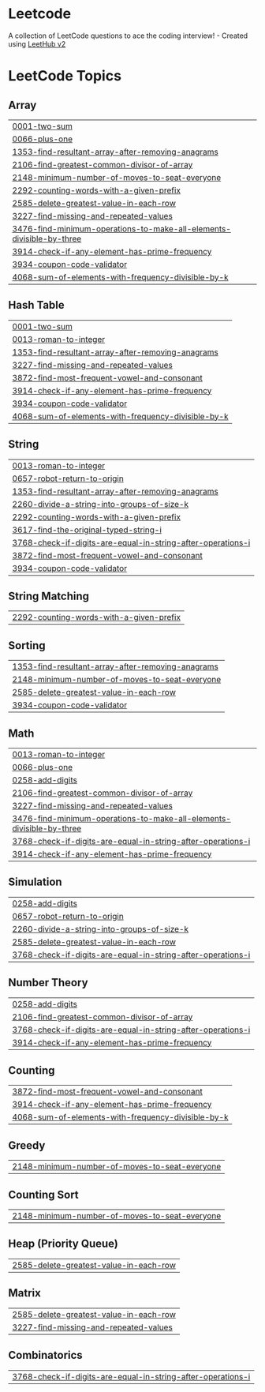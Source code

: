# Leetcode
A collection of LeetCode questions to ace the coding interview! - Created using [LeetHub v2](https://github.com/arunbhardwaj/LeetHub-2.0)

<!---LeetCode Topics Start-->
# LeetCode Topics
## Array
|  |
| ------- |
| [0001-two-sum](https://github.com/jeejocj/Leetcode/tree/master/0001-two-sum) |
| [0066-plus-one](https://github.com/jeejocj/Leetcode/tree/master/0066-plus-one) |
| [1353-find-resultant-array-after-removing-anagrams](https://github.com/jeejocj/Leetcode/tree/master/1353-find-resultant-array-after-removing-anagrams) |
| [2106-find-greatest-common-divisor-of-array](https://github.com/jeejocj/Leetcode/tree/master/2106-find-greatest-common-divisor-of-array) |
| [2148-minimum-number-of-moves-to-seat-everyone](https://github.com/jeejocj/Leetcode/tree/master/2148-minimum-number-of-moves-to-seat-everyone) |
| [2292-counting-words-with-a-given-prefix](https://github.com/jeejocj/Leetcode/tree/master/2292-counting-words-with-a-given-prefix) |
| [2585-delete-greatest-value-in-each-row](https://github.com/jeejocj/Leetcode/tree/master/2585-delete-greatest-value-in-each-row) |
| [3227-find-missing-and-repeated-values](https://github.com/jeejocj/Leetcode/tree/master/3227-find-missing-and-repeated-values) |
| [3476-find-minimum-operations-to-make-all-elements-divisible-by-three](https://github.com/jeejocj/Leetcode/tree/master/3476-find-minimum-operations-to-make-all-elements-divisible-by-three) |
| [3914-check-if-any-element-has-prime-frequency](https://github.com/jeejocj/Leetcode/tree/master/3914-check-if-any-element-has-prime-frequency) |
| [3934-coupon-code-validator](https://github.com/jeejocj/Leetcode/tree/master/3934-coupon-code-validator) |
| [4068-sum-of-elements-with-frequency-divisible-by-k](https://github.com/jeejocj/Leetcode/tree/master/4068-sum-of-elements-with-frequency-divisible-by-k) |
## Hash Table
|  |
| ------- |
| [0001-two-sum](https://github.com/jeejocj/Leetcode/tree/master/0001-two-sum) |
| [0013-roman-to-integer](https://github.com/jeejocj/Leetcode/tree/master/0013-roman-to-integer) |
| [1353-find-resultant-array-after-removing-anagrams](https://github.com/jeejocj/Leetcode/tree/master/1353-find-resultant-array-after-removing-anagrams) |
| [3227-find-missing-and-repeated-values](https://github.com/jeejocj/Leetcode/tree/master/3227-find-missing-and-repeated-values) |
| [3872-find-most-frequent-vowel-and-consonant](https://github.com/jeejocj/Leetcode/tree/master/3872-find-most-frequent-vowel-and-consonant) |
| [3914-check-if-any-element-has-prime-frequency](https://github.com/jeejocj/Leetcode/tree/master/3914-check-if-any-element-has-prime-frequency) |
| [3934-coupon-code-validator](https://github.com/jeejocj/Leetcode/tree/master/3934-coupon-code-validator) |
| [4068-sum-of-elements-with-frequency-divisible-by-k](https://github.com/jeejocj/Leetcode/tree/master/4068-sum-of-elements-with-frequency-divisible-by-k) |
## String
|  |
| ------- |
| [0013-roman-to-integer](https://github.com/jeejocj/Leetcode/tree/master/0013-roman-to-integer) |
| [0657-robot-return-to-origin](https://github.com/jeejocj/Leetcode/tree/master/0657-robot-return-to-origin) |
| [1353-find-resultant-array-after-removing-anagrams](https://github.com/jeejocj/Leetcode/tree/master/1353-find-resultant-array-after-removing-anagrams) |
| [2260-divide-a-string-into-groups-of-size-k](https://github.com/jeejocj/Leetcode/tree/master/2260-divide-a-string-into-groups-of-size-k) |
| [2292-counting-words-with-a-given-prefix](https://github.com/jeejocj/Leetcode/tree/master/2292-counting-words-with-a-given-prefix) |
| [3617-find-the-original-typed-string-i](https://github.com/jeejocj/Leetcode/tree/master/3617-find-the-original-typed-string-i) |
| [3768-check-if-digits-are-equal-in-string-after-operations-i](https://github.com/jeejocj/Leetcode/tree/master/3768-check-if-digits-are-equal-in-string-after-operations-i) |
| [3872-find-most-frequent-vowel-and-consonant](https://github.com/jeejocj/Leetcode/tree/master/3872-find-most-frequent-vowel-and-consonant) |
| [3934-coupon-code-validator](https://github.com/jeejocj/Leetcode/tree/master/3934-coupon-code-validator) |
## String Matching
|  |
| ------- |
| [2292-counting-words-with-a-given-prefix](https://github.com/jeejocj/Leetcode/tree/master/2292-counting-words-with-a-given-prefix) |
## Sorting
|  |
| ------- |
| [1353-find-resultant-array-after-removing-anagrams](https://github.com/jeejocj/Leetcode/tree/master/1353-find-resultant-array-after-removing-anagrams) |
| [2148-minimum-number-of-moves-to-seat-everyone](https://github.com/jeejocj/Leetcode/tree/master/2148-minimum-number-of-moves-to-seat-everyone) |
| [2585-delete-greatest-value-in-each-row](https://github.com/jeejocj/Leetcode/tree/master/2585-delete-greatest-value-in-each-row) |
| [3934-coupon-code-validator](https://github.com/jeejocj/Leetcode/tree/master/3934-coupon-code-validator) |
## Math
|  |
| ------- |
| [0013-roman-to-integer](https://github.com/jeejocj/Leetcode/tree/master/0013-roman-to-integer) |
| [0066-plus-one](https://github.com/jeejocj/Leetcode/tree/master/0066-plus-one) |
| [0258-add-digits](https://github.com/jeejocj/Leetcode/tree/master/0258-add-digits) |
| [2106-find-greatest-common-divisor-of-array](https://github.com/jeejocj/Leetcode/tree/master/2106-find-greatest-common-divisor-of-array) |
| [3227-find-missing-and-repeated-values](https://github.com/jeejocj/Leetcode/tree/master/3227-find-missing-and-repeated-values) |
| [3476-find-minimum-operations-to-make-all-elements-divisible-by-three](https://github.com/jeejocj/Leetcode/tree/master/3476-find-minimum-operations-to-make-all-elements-divisible-by-three) |
| [3768-check-if-digits-are-equal-in-string-after-operations-i](https://github.com/jeejocj/Leetcode/tree/master/3768-check-if-digits-are-equal-in-string-after-operations-i) |
| [3914-check-if-any-element-has-prime-frequency](https://github.com/jeejocj/Leetcode/tree/master/3914-check-if-any-element-has-prime-frequency) |
## Simulation
|  |
| ------- |
| [0258-add-digits](https://github.com/jeejocj/Leetcode/tree/master/0258-add-digits) |
| [0657-robot-return-to-origin](https://github.com/jeejocj/Leetcode/tree/master/0657-robot-return-to-origin) |
| [2260-divide-a-string-into-groups-of-size-k](https://github.com/jeejocj/Leetcode/tree/master/2260-divide-a-string-into-groups-of-size-k) |
| [2585-delete-greatest-value-in-each-row](https://github.com/jeejocj/Leetcode/tree/master/2585-delete-greatest-value-in-each-row) |
| [3768-check-if-digits-are-equal-in-string-after-operations-i](https://github.com/jeejocj/Leetcode/tree/master/3768-check-if-digits-are-equal-in-string-after-operations-i) |
## Number Theory
|  |
| ------- |
| [0258-add-digits](https://github.com/jeejocj/Leetcode/tree/master/0258-add-digits) |
| [2106-find-greatest-common-divisor-of-array](https://github.com/jeejocj/Leetcode/tree/master/2106-find-greatest-common-divisor-of-array) |
| [3768-check-if-digits-are-equal-in-string-after-operations-i](https://github.com/jeejocj/Leetcode/tree/master/3768-check-if-digits-are-equal-in-string-after-operations-i) |
| [3914-check-if-any-element-has-prime-frequency](https://github.com/jeejocj/Leetcode/tree/master/3914-check-if-any-element-has-prime-frequency) |
## Counting
|  |
| ------- |
| [3872-find-most-frequent-vowel-and-consonant](https://github.com/jeejocj/Leetcode/tree/master/3872-find-most-frequent-vowel-and-consonant) |
| [3914-check-if-any-element-has-prime-frequency](https://github.com/jeejocj/Leetcode/tree/master/3914-check-if-any-element-has-prime-frequency) |
| [4068-sum-of-elements-with-frequency-divisible-by-k](https://github.com/jeejocj/Leetcode/tree/master/4068-sum-of-elements-with-frequency-divisible-by-k) |
## Greedy
|  |
| ------- |
| [2148-minimum-number-of-moves-to-seat-everyone](https://github.com/jeejocj/Leetcode/tree/master/2148-minimum-number-of-moves-to-seat-everyone) |
## Counting Sort
|  |
| ------- |
| [2148-minimum-number-of-moves-to-seat-everyone](https://github.com/jeejocj/Leetcode/tree/master/2148-minimum-number-of-moves-to-seat-everyone) |
## Heap (Priority Queue)
|  |
| ------- |
| [2585-delete-greatest-value-in-each-row](https://github.com/jeejocj/Leetcode/tree/master/2585-delete-greatest-value-in-each-row) |
## Matrix
|  |
| ------- |
| [2585-delete-greatest-value-in-each-row](https://github.com/jeejocj/Leetcode/tree/master/2585-delete-greatest-value-in-each-row) |
| [3227-find-missing-and-repeated-values](https://github.com/jeejocj/Leetcode/tree/master/3227-find-missing-and-repeated-values) |
## Combinatorics
|  |
| ------- |
| [3768-check-if-digits-are-equal-in-string-after-operations-i](https://github.com/jeejocj/Leetcode/tree/master/3768-check-if-digits-are-equal-in-string-after-operations-i) |
<!---LeetCode Topics End-->